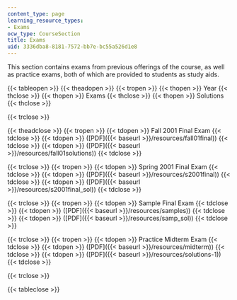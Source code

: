 ```yaml
---
content_type: page
learning_resource_types:
- Exams
ocw_type: CourseSection
title: Exams
uid: 3336dba8-8181-7572-bb7e-bc55a526d1e8
---
```


This section contains exams from previous offerings of the course, as well as practice exams, both of which are provided to students as study aids.

{{< tableopen >}}
{{< theadopen >}}
{{< tropen >}}
{{< thopen >}}
Year
{{< thclose >}}
{{< thopen >}}
Exams
{{< thclose >}}
{{< thopen >}}
Solutions
{{< thclose >}}

{{< trclose >}}

{{< theadclose >}}
{{< tropen >}}
{{< tdopen >}}
Fall 2001 Final Exam
{{< tdclose >}}
{{< tdopen >}}
([PDF]({{< baseurl >}}/resources/fall01final))
{{< tdclose >}}
{{< tdopen >}}
([PDF]({{< baseurl >}}/resources/fall01solutions))
{{< tdclose >}}

{{< trclose >}}
{{< tropen >}}
{{< tdopen >}}
Spring 2001 Final Exam
{{< tdclose >}}
{{< tdopen >}}
([PDF]({{< baseurl >}}/resources/s2001final))
{{< tdclose >}}
{{< tdopen >}}
([PDF]({{< baseurl >}}/resources/s2001final_sol))
{{< tdclose >}}

{{< trclose >}}
{{< tropen >}}
{{< tdopen >}}
Sample Final Exam
{{< tdclose >}}
{{< tdopen >}}
([PDF]({{< baseurl >}}/resources/samples))
{{< tdclose >}}
{{< tdopen >}}
([PDF]({{< baseurl >}}/resources/samp_sol))
{{< tdclose >}}

{{< trclose >}}
{{< tropen >}}
{{< tdopen >}}
Practice Midterm Exam
{{< tdclose >}}
{{< tdopen >}}
([PDF]({{< baseurl >}}/resources/midterm))
{{< tdclose >}}
{{< tdopen >}}
([PDF]({{< baseurl >}}/resources/solutions-1))
{{< tdclose >}}

{{< trclose >}}

{{< tableclose >}}